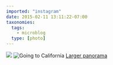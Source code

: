 ```yaml
---
imported: "instagram"
date: 2015-02-11 13:11:22-07:00
taxonomies:
  tags:
    - microblog
  type: [photo]
---
```

![](/media/images/photos/2015/02/going-to-california.jpg)
![Going to California](/media/images/photos/2015/02/bf62ee8af8d2720572bd451fb3a85d70.jpg)
[Larger panorama](http://flic.kr/p/qcCL1i)

